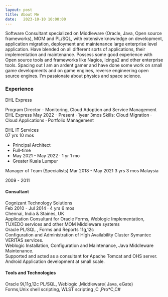 ```yaml
---
layout: post
title: About Me
date:   2023-10-10 10:00:00
---
```


Software Consultant specialized on Middleware (Oracle, Java, Open source frameworks), MOM and PL/SQL, with extensive knowledge on development, application migration, deployment and maintenance large enterprise level application. Have blended on all different sorts of applications, their implementation and maintenance. Possess some good experience with Open source tools and frameworks like Nagios, Icinga2 and other enterprise tools.
Spacing out I am an ardent gamer and have done some work on small game developments and on game engines, reverse engineering open source engines. I'm passionate about physics and space science.

### Experience

DHL Express 

Program Director - Monitoring, Cloud Adoption and Service Management
DHL Express
May 2022 - Present ·  1year 3mos
Skills: Cloud Migration · Cloud Applications · Portfolio Management

DHL IT Services  
 07 yrs 10 mos  
- Principal Architect
- Full-time
- May 2021 - May 2022 · 1 yr 1 mo
- Greater Kuala Lumpur

Manager of Team (Specialists)
Mar 2018 - May 2021
3 yrs 3 mos
Malaysia

 
<div class="timespan">
2009 - 2011
</div>


#### Consultant
Cognizant Technology Solutions  
Feb 2010 - Jul 2014 · 4 yrs 6 mos  
Chennai, India & Staines, UK  
Application Consultant for Oracle Forms, Weblogic Implementation, TUXEDO services and other MOM Middleware systems  
Oracle PL/SQL , Forms and Reports 11g,12c  
Configuration and Administration of High Availability Cluster Symantec VERITAS services.  
Weblogic Installation, Configuration and Maintenance, Java Middleware Maintenance.  
Supported and acted as a consultant for Apache Tomcat and OHS server.  
Android Application development at small scale.  

#### Tools and Technologies

Oracle 9i,11g,12c PL/SQL, Weblogic ,Middleware( Java, eGate)  
Forms,Unix shell scripting, WLST scripting ,C ,Pro*C,C#

 
